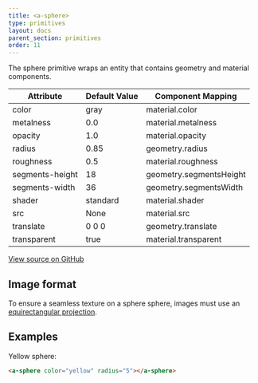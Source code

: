 ```yaml
---
title: <a-sphere>
type: primitives
layout: docs
parent_section: primitives
order: 11
---
```


The sphere primitive wraps an entity that contains geometry and material components.

| Attribute       | Default Value | Component Mapping       |
| --------------- | ------------- | -----------------       |
| color           | gray          | material.color          |
| metalness       | 0.0           | material.metalness      |
| opacity         | 1.0           | material.opacity        |
| radius          | 0.85          | geometry.radius         |
| roughness       | 0.5           | material.roughness      |
| segments-height | 18            | geometry.segmentsHeight |
| segments-width  | 36            | geometry.segmentsWidth  |
| shader          | standard      | material.shader         |
| src             | None          | material.src            |
| translate       | 0 0 0         | geometry.translate      |
| transparent     | true          | material.transparent    |

[View source on GitHub](https://github.com/aframevr/aframe/blob/master/elements/templates/a-sphere.html)

## Image format

To ensure a seamless texture on a sphere sphere, images must use an [equirectangular projection](https://en.wikipedia.org/wiki/Equirectangular_projection).

## Examples

Yellow sphere:

```html
<a-sphere color="yellow" radius="5"></a-sphere>
```
